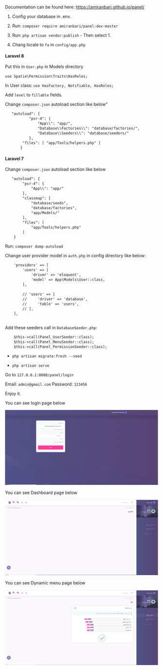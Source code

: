 Documentation can be found here: https://amiranbari.github.io/panel/

1) Config your database in .env.

2) Run:
`composer require amiranbari/panel:dev-master`

3) Run: `php artisan vendor:publish` - Then select 1.

4) Chang locale to `fa` in `config/app.php`

#### Laravel 8 
Put this in `User.php` in Models directory

`use Spatie\Permission\Traits\HasRoles;`

In User class:
`use HasFactory, Notifiable, HasRoles;`

Add `level` to `fillable` fields.

Change `composer.json` autoload section like below"
```
   "autoload": {
           "psr-4": {
               "App\\": "app/",
               "Database\\Factories\\": "database/factories/",
               "Database\\Seeders\\": "database/seeders/"
           },
   		"files": [ "app/Tools/helpers.php" ]
       }   
 ```
 
#### Laravel 7 

Change `composer.json` autoload section like below
```
   "autoload": {
        "psr-4": {
            "App\\": "app/"
        },
        "classmap": [
            "database/seeds",
            "database/factories",
            "app/Models/"
        ],
        "files": [
            "app/Tools/helpers.php"
        ]
    }
```
Run: `composer dump-autoload`

Change user provider model in `auth.php` in config directory like below:
```
    'providers' => [
        'users' => [
            'driver' => 'eloquent',
            'model' => App\Models\User::class,
        ],

        // 'users' => [
        //     'driver' => 'database',
        //     'table' => 'users',
        // ],
    ],
    
 ```   
Add these seeders call in `DatabaseSeeder.php`:
```
	$this->call(Panel_UserSeeder::class);
	$this->call(Panel_MenuSeeder::class);
	$this->call(Panel_PermissionSeeder::class);
```

- `php artisan migrate:fresh --seed`
  
- `php artisan serve`

Go to `127.0.0.1:8000/panel/login`

Email: `admin@gmail.com`
Password: `123456`

Enjoy it.

You can see login page below

![alt text](https://github.com/amiranbari/panel/blob/master/images/login.png?raw=true)

You can see Dashboard page below

![alt text](https://github.com/amiranbari/panel/blob/master/images/index.png?raw=true)

You can see Dynamic menu page below

![alt text](https://github.com/amiranbari/panel/blob/master/images/menu.png?raw=true)
